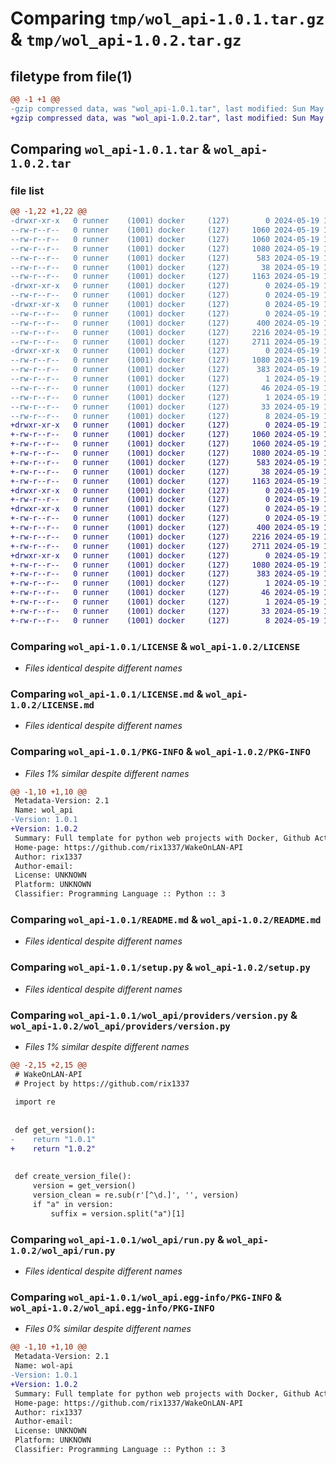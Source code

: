 # Comparing `tmp/wol_api-1.0.1.tar.gz` & `tmp/wol_api-1.0.2.tar.gz`

## filetype from file(1)

```diff
@@ -1 +1 @@
-gzip compressed data, was "wol_api-1.0.1.tar", last modified: Sun May 19 18:39:34 2024, max compression
+gzip compressed data, was "wol_api-1.0.2.tar", last modified: Sun May 19 19:07:10 2024, max compression
```

## Comparing `wol_api-1.0.1.tar` & `wol_api-1.0.2.tar`

### file list

```diff
@@ -1,22 +1,22 @@
-drwxr-xr-x   0 runner    (1001) docker     (127)        0 2024-05-19 18:39:34.500320 wol_api-1.0.1/
--rw-r--r--   0 runner    (1001) docker     (127)     1060 2024-05-19 18:39:29.000000 wol_api-1.0.1/LICENSE
--rw-r--r--   0 runner    (1001) docker     (127)     1060 2024-05-19 18:39:29.000000 wol_api-1.0.1/LICENSE.md
--rw-r--r--   0 runner    (1001) docker     (127)     1080 2024-05-19 18:39:34.500320 wol_api-1.0.1/PKG-INFO
--rw-r--r--   0 runner    (1001) docker     (127)      583 2024-05-19 18:39:29.000000 wol_api-1.0.1/README.md
--rw-r--r--   0 runner    (1001) docker     (127)       38 2024-05-19 18:39:34.500320 wol_api-1.0.1/setup.cfg
--rw-r--r--   0 runner    (1001) docker     (127)     1163 2024-05-19 18:39:29.000000 wol_api-1.0.1/setup.py
-drwxr-xr-x   0 runner    (1001) docker     (127)        0 2024-05-19 18:39:34.496320 wol_api-1.0.1/wol_api/
--rw-r--r--   0 runner    (1001) docker     (127)        0 2024-05-19 18:39:29.000000 wol_api-1.0.1/wol_api/__init__.py
-drwxr-xr-x   0 runner    (1001) docker     (127)        0 2024-05-19 18:39:34.500320 wol_api-1.0.1/wol_api/providers/
--rw-r--r--   0 runner    (1001) docker     (127)        0 2024-05-19 18:39:29.000000 wol_api-1.0.1/wol_api/providers/__init__.py
--rw-r--r--   0 runner    (1001) docker     (127)      400 2024-05-19 18:39:29.000000 wol_api-1.0.1/wol_api/providers/shared_state.py
--rw-r--r--   0 runner    (1001) docker     (127)     2216 2024-05-19 18:39:29.000000 wol_api-1.0.1/wol_api/providers/version.py
--rw-r--r--   0 runner    (1001) docker     (127)     2711 2024-05-19 18:39:29.000000 wol_api-1.0.1/wol_api/run.py
-drwxr-xr-x   0 runner    (1001) docker     (127)        0 2024-05-19 18:39:34.500320 wol_api-1.0.1/wol_api.egg-info/
--rw-r--r--   0 runner    (1001) docker     (127)     1080 2024-05-19 18:39:34.000000 wol_api-1.0.1/wol_api.egg-info/PKG-INFO
--rw-r--r--   0 runner    (1001) docker     (127)      383 2024-05-19 18:39:34.000000 wol_api-1.0.1/wol_api.egg-info/SOURCES.txt
--rw-r--r--   0 runner    (1001) docker     (127)        1 2024-05-19 18:39:34.000000 wol_api-1.0.1/wol_api.egg-info/dependency_links.txt
--rw-r--r--   0 runner    (1001) docker     (127)       46 2024-05-19 18:39:34.000000 wol_api-1.0.1/wol_api.egg-info/entry_points.txt
--rw-r--r--   0 runner    (1001) docker     (127)        1 2024-05-19 18:39:34.000000 wol_api-1.0.1/wol_api.egg-info/not-zip-safe
--rw-r--r--   0 runner    (1001) docker     (127)       33 2024-05-19 18:39:34.000000 wol_api-1.0.1/wol_api.egg-info/requires.txt
--rw-r--r--   0 runner    (1001) docker     (127)        8 2024-05-19 18:39:34.000000 wol_api-1.0.1/wol_api.egg-info/top_level.txt
+drwxr-xr-x   0 runner    (1001) docker     (127)        0 2024-05-19 19:07:10.197007 wol_api-1.0.2/
+-rw-r--r--   0 runner    (1001) docker     (127)     1060 2024-05-19 19:07:06.000000 wol_api-1.0.2/LICENSE
+-rw-r--r--   0 runner    (1001) docker     (127)     1060 2024-05-19 19:07:06.000000 wol_api-1.0.2/LICENSE.md
+-rw-r--r--   0 runner    (1001) docker     (127)     1080 2024-05-19 19:07:10.197007 wol_api-1.0.2/PKG-INFO
+-rw-r--r--   0 runner    (1001) docker     (127)      583 2024-05-19 19:07:06.000000 wol_api-1.0.2/README.md
+-rw-r--r--   0 runner    (1001) docker     (127)       38 2024-05-19 19:07:10.197007 wol_api-1.0.2/setup.cfg
+-rw-r--r--   0 runner    (1001) docker     (127)     1163 2024-05-19 19:07:06.000000 wol_api-1.0.2/setup.py
+drwxr-xr-x   0 runner    (1001) docker     (127)        0 2024-05-19 19:07:10.193007 wol_api-1.0.2/wol_api/
+-rw-r--r--   0 runner    (1001) docker     (127)        0 2024-05-19 19:07:06.000000 wol_api-1.0.2/wol_api/__init__.py
+drwxr-xr-x   0 runner    (1001) docker     (127)        0 2024-05-19 19:07:10.197007 wol_api-1.0.2/wol_api/providers/
+-rw-r--r--   0 runner    (1001) docker     (127)        0 2024-05-19 19:07:06.000000 wol_api-1.0.2/wol_api/providers/__init__.py
+-rw-r--r--   0 runner    (1001) docker     (127)      400 2024-05-19 19:07:06.000000 wol_api-1.0.2/wol_api/providers/shared_state.py
+-rw-r--r--   0 runner    (1001) docker     (127)     2216 2024-05-19 19:07:06.000000 wol_api-1.0.2/wol_api/providers/version.py
+-rw-r--r--   0 runner    (1001) docker     (127)     2711 2024-05-19 19:07:06.000000 wol_api-1.0.2/wol_api/run.py
+drwxr-xr-x   0 runner    (1001) docker     (127)        0 2024-05-19 19:07:10.193007 wol_api-1.0.2/wol_api.egg-info/
+-rw-r--r--   0 runner    (1001) docker     (127)     1080 2024-05-19 19:07:10.000000 wol_api-1.0.2/wol_api.egg-info/PKG-INFO
+-rw-r--r--   0 runner    (1001) docker     (127)      383 2024-05-19 19:07:10.000000 wol_api-1.0.2/wol_api.egg-info/SOURCES.txt
+-rw-r--r--   0 runner    (1001) docker     (127)        1 2024-05-19 19:07:10.000000 wol_api-1.0.2/wol_api.egg-info/dependency_links.txt
+-rw-r--r--   0 runner    (1001) docker     (127)       46 2024-05-19 19:07:10.000000 wol_api-1.0.2/wol_api.egg-info/entry_points.txt
+-rw-r--r--   0 runner    (1001) docker     (127)        1 2024-05-19 19:07:10.000000 wol_api-1.0.2/wol_api.egg-info/not-zip-safe
+-rw-r--r--   0 runner    (1001) docker     (127)       33 2024-05-19 19:07:10.000000 wol_api-1.0.2/wol_api.egg-info/requires.txt
+-rw-r--r--   0 runner    (1001) docker     (127)        8 2024-05-19 19:07:10.000000 wol_api-1.0.2/wol_api.egg-info/top_level.txt
```

### Comparing `wol_api-1.0.1/LICENSE` & `wol_api-1.0.2/LICENSE`

 * *Files identical despite different names*

### Comparing `wol_api-1.0.1/LICENSE.md` & `wol_api-1.0.2/LICENSE.md`

 * *Files identical despite different names*

### Comparing `wol_api-1.0.1/PKG-INFO` & `wol_api-1.0.2/PKG-INFO`

 * *Files 1% similar despite different names*

```diff
@@ -1,10 +1,10 @@
 Metadata-Version: 2.1
 Name: wol_api
-Version: 1.0.1
+Version: 1.0.2
 Summary: Full template for python web projects with Docker, Github Actions, PyPI, and more.
 Home-page: https://github.com/rix1337/WakeOnLAN-API
 Author: rix1337
 Author-email: 
 License: UNKNOWN
 Platform: UNKNOWN
 Classifier: Programming Language :: Python :: 3
```

### Comparing `wol_api-1.0.1/README.md` & `wol_api-1.0.2/README.md`

 * *Files identical despite different names*

### Comparing `wol_api-1.0.1/setup.py` & `wol_api-1.0.2/setup.py`

 * *Files identical despite different names*

### Comparing `wol_api-1.0.1/wol_api/providers/version.py` & `wol_api-1.0.2/wol_api/providers/version.py`

 * *Files 1% similar despite different names*

```diff
@@ -2,15 +2,15 @@
 # WakeOnLAN-API
 # Project by https://github.com/rix1337
 
 import re
 
 
 def get_version():
-    return "1.0.1"
+    return "1.0.2"
 
 
 def create_version_file():
     version = get_version()
     version_clean = re.sub(r'[^\d.]', '', version)
     if "a" in version:
         suffix = version.split("a")[1]
```

### Comparing `wol_api-1.0.1/wol_api/run.py` & `wol_api-1.0.2/wol_api/run.py`

 * *Files identical despite different names*

### Comparing `wol_api-1.0.1/wol_api.egg-info/PKG-INFO` & `wol_api-1.0.2/wol_api.egg-info/PKG-INFO`

 * *Files 0% similar despite different names*

```diff
@@ -1,10 +1,10 @@
 Metadata-Version: 2.1
 Name: wol-api
-Version: 1.0.1
+Version: 1.0.2
 Summary: Full template for python web projects with Docker, Github Actions, PyPI, and more.
 Home-page: https://github.com/rix1337/WakeOnLAN-API
 Author: rix1337
 Author-email: 
 License: UNKNOWN
 Platform: UNKNOWN
 Classifier: Programming Language :: Python :: 3
```

